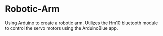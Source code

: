 # Robotic-Arm
Using Arduino to create a robotic arm. Utilizes the Hm10 bluetooth module to control the servo motors using the ArduinoBlue app.
